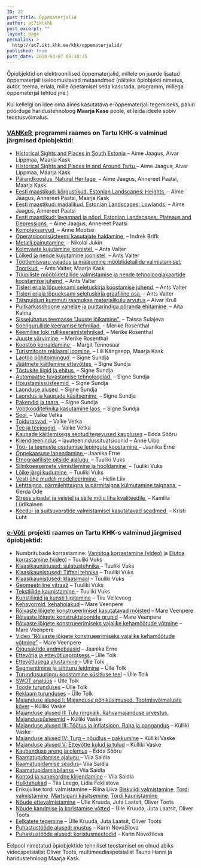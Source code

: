 ```yaml
---
ID: 22
post_title: Õppematerjalid
author: at7iktkhk
post_excerpt: ""
layout: page
permalink: >
  http://at7.ikt.khk.ee/khk/oppematerjalid/
published: true
post_date: 2018-03-07 09:30:35
---
```

<p style="font-weight: 400;">Õpiobjektid on elektroonilised õppematerjalid, millele on juurde lisatud õppematerjali iseloomustavad metaandmed (näiteks õpiobjekti nimetus, autor, teema, eriala, mille õpetamisel seda kasutada, programm, millega õppematerjal tehtud jne.)</p>
<p style="font-weight: 400;">Kui kellelgi on idee oma aines kasutatava e-õppematerjali tegemiseks, palun pöörduge haridustehnoloog <strong>Maarja Kase</strong> poole, et leida ideele sobiv teostusvõimalus.</p>

<h3><a href="http://portaal.e-uni.ee/vanker">VANKeR </a> programmi raames on Tartu KHK-s valminud järgmised õpiobjektid:</h3>
<ul style="font-weight: 400;">
 	<li><a href="http://e-ope.khk.ee/oo/2011/historical_south_est">Historical Sights and Places in South Estonia
</a>– Aime Jaagus, Aivar Lippmaa, Maarja Kask</li>
 	<li><a href="http://e-ope.khk.ee/oo/2011/historical_tartu">Historical Sights and Places In and Around Tartu
</a>– Aime Jaagus, Aivar Lippmaa, Maarja Kask</li>
 	<li><a href="http://e-ope.khk.ee/oo/2011/natural_heritage">Pärandkooslus. Natural Heritage </a> – Aime Jaagus, Annereet Paatsi, Maarja Kask</li>
 	<li><a href="http://e-ope.khk.ee/oo/2011/estonian_landscapes_heights">Eesti maastikud: kõrgustikud. Estonian Landscapes: Heights </a> – Aime Jaagus, Annereet Paatsi, Maarja Kask</li>
 	<li><a href="http://e-ope.khk.ee/oo/2011/estonian_landscapes_lowlands">Eesti maastikud: madalikud. Estonian Landscapes: Lowlands </a> – Aime Jaagus, Annereet Paatsi</li>
 	<li><a href="http://e-ope.khk.ee/oo/2011/estonian_landscapes_plateaus_depressions">Eesti maastikud: lavamaad ja nõod. Estonian Landscapes: Plateaus and Depressions </a> – Aime Jaagus, Annereet Paatsi</li>
 	<li><a href="http://e-ope.khk.ee/oo/2011/kompleksarvud">Kompleksarvud </a> – Anne Mootse</li>
 	<li><a href="http://e-ope.khk.ee/oo/2011/operatsioonisysteemi_kasutajate_haldamine/">Operatsioonisüsteemi kasutajate haldamine </a> – Indrek Brifk</li>
 	<li><a href="http://e-ope.khk.ee/oo/2012/metalli_painutamine/">Metalli painutamine </a> – Nikolai Jukin</li>
 	<li><a href="http://e-ope.khk.ee/oo/2013/kolmvaate_kujutamine_joonistel">Kolmvaate kujutamine joonistel </a> – Ants Valter</li>
 	<li><a href="http://e-ope.khk.ee/oo/2013/loiked_ja_nende_kujutamine_joonistel">Lõiked ja nende kujutamine joonistel </a> – Ants Valter</li>
 	<li><a href="http://e-ope.khk.ee/oo/2011/toorikud/">Töötlemisvaru vajadus ja määramine mööblidetailide valmistamisel. Toorikud </a> – Ants Valter, Maarja Kask</li>
 	<li><a href="http://e-ope.khk.ee/oo/2011/tyypiliste_mooblidetailide_valmistamise_ja_nende_tehnoloogiakaartide_koostamise_juhend/">Tüüpiliste mööblidetailide valmistamise ja nende tehnoloogiakaartide koostamise juhend </a> – Ants Valter</li>
 	<li><a href="http://e-ope.khk.ee/oo/2011/tisleri_eriala_lopueksami_seletuskirja_koostamise_juhend/">Tisleri eriala lõpueksami seletuskirja koostamise juhend </a> – Ants Valter</li>
 	<li><a href="http://e-ope.khk.ee/oo/2012/lopueksami_graafiline_osa/">Tisleri eriala lõpueksami seletuskirja graafiline osa </a> – Ants Valter</li>
 	<li><a href="http://veeb.khk.tartu.ee/~anne.krull/Materjalikulu">Täispuidust kummuti raamukse materjalikulu arvutus</a> – Aivar Krull</li>
 	<li><a href="http://e-ope.khk.ee/oo/2013/puitkarkasshoone_puittarindiga_poranda_ja_vahelae_ehitamine/">Puitkarkasshoone vahelae ja puittarindiga põranda ehitamine </a> – Aita Kahha</li>
 	<li><a href="http://e-ope.khk.ee/oo/sissejuhatus_teemasse_juuste_loikamine/">Sissejuhatus teemasse “Juuste lõikamine” </a> – Taissa Sulajeva</li>
 	<li><a href="http://e-ope.khk.ee/oo/soengurullide_keeramise_tehnikad/">Soengurullide keeramise tehnikad </a> – Merike Rosenthal</li>
 	<li><a href="http://e-ope.khk.ee/oo/keemilise_loki_rullikeeramistehnikad/">Keemilise loki rullikeeramistehnikad </a> – Merike Rosenthal</li>
 	<li><a href="http://e-ope.khk.ee/oo/2011/juuste_varvimine/">Juuste värvimine </a> – Merike Rosenthal</li>
 	<li><a href="http://e-ope.khk.ee/oo/koostoo_korraldamine/">Koostöö korraldamine </a> – Margit Tennosaar</li>
 	<li><a href="http://e-ope.khk.ee/oo/turismitoote_reklaami_loomine/">Turismitoote reklaami loomine </a> – Lili Kängsepp, Maarja Kask</li>
 	<li><a href="http://e-ope.khk.ee/oo/2011/laotoo_pohitoimingud">Laotöö põhitoimingud </a> – Signe Sundja</li>
 	<li><a href="http://e-ope.khk.ee/oo/2011/jaatmete_kaitlemine_ettevottes/">Jäätmete käitlemine ettevõttes </a> – Signe Sundja</li>
 	<li><a href="http://e-ope.khk.ee/oo/tostukite_liigid_ja_ehitus/">Tõstukite liigid ja ehitus </a> – Signe Sundja</li>
 	<li><a href="http://e-ope.khk.ee/oo/automaatse_tuvastamise_tehnoloogiad/">Automaatse tuvastamise tehnoloogiad </a> – Signe Sundja</li>
 	<li><a href="http://e-ope.khk.ee/oo/hoiustamissysteemid/">Hoiustamissüsteemid </a> – Signe Sundja</li>
 	<li><a href="http://e-ope.khk.ee/oo/laonduse_alused/">Laonduse alused </a> – Signe Sundja</li>
 	<li><a href="http://e-ope.khk.ee/oo/laondus_ja_kaupade_kasitsemine/">Laondus ja kaupade käsitsemine </a> – Signe Sundja</li>
 	<li><a href="http://e-ope.khk.ee/oo/pakendid_ja_taara/">Pakendid ja taara </a> – Signe Sundja</li>
 	<li><a href="http://e-ope.khk.ee/oo/vootkooditehnika_kasutamine_laos/">Vöötkooditehnika kasutamine laos </a> – Signe Sundja</li>
 	<li><a href="http://e-ope.khk.ee/oo/sool/">Sool </a> – Vaike Vetka</li>
 	<li><a href="http://e-ope.khk.ee/oo/toidurasvad/">Toidurasvad </a> – Vaike Vetka</li>
 	<li><a href="http://e-ope.khk.ee/oo/2011/tee_ja_teejoogid/">Tee ja teejoogid </a> – Vaike Vetka</li>
 	<li><a href="http://ope.khk.tartu.ee/~maarja/vanker/kaubakaitlus/kaupade_kaitlemisega_seotud_tegevused_kaupluses">Kaupade käitlemisega seotud tegevused kaupluses</a> – Edda Sõõru</li>
 	<li><a href="http://ope.khk.tartu.ee/~maarja/vanker/klienditeenindus">Klienditeenindus</a> – lauateenindussituatsioonid – Anne Uibo</li>
 	<li><a href="http://e-ope.khk.ee/oo/erne_lepingud/">Töö- ja teenuste osutamise lepingute koostamine </a>– Jaanika Erne</li>
 	<li><a href="http://e-ope.khk.ee/oo/oppekaasuse_lahendamine/">Õppekaasuse lahendamine </a>– Jaanika Erne</li>
 	<li><a href="http://e-ope.khk.ee/oo/2011/etnograafiliste_pitside_ajalugu/">Etnograafiliste pitside ajalugu </a> – Tuuliki Vuks</li>
 	<li><a href="http://e-ope.khk.ee/oo/silmkoeesemete_viimistlemine_ja_hooldamine/">Silmkoeesemete viimistlemine ja hooldamine </a> – Tuuliki Vuks</li>
 	<li><a href="http://e-ope.khk.ee/oo/loike_jargi_kudumine/">Lõike järgi kudumine </a> – Tuuliki Vuks</li>
 	<li><a href="http://e-ope.khk.ee/oo/2013/vesti_yhe_mudeli_modelleerimine/">Vesti ühe mudeli modelleerimine </a> – Helin Liiv</li>
 	<li><a href="http://e-ope.khk.ee/oo/2013/sygavkylmutamine_taignana/">Lehttaigna, pärmilehttaigna ja pärmitaigna külmutamine taignana </a> – Gerda Ode</li>
 	<li><a href="http://e-ope.khk.ee/oo/2011/stress/">Stress sigadel ja veistel ja selle mõju liha kvaliteedile </a> – Kamilla Lüdikainen</li>
 	<li><a href="http://e-ope.khk.ee/oo/2012/keedu_ja_suitsuvorstide_valmistamisel_kasutatavad_seadmed/">Keedu- ja suitsuvorstide valmistamisel kasutatavad seadmed </a> – Kristi Luht</li>
</ul>
<h3><a href="http://portaal.e-uni.ee/e-voti">e-Võti </a> projekti raames on Tartu KHK-s valminud järgmised õpiobjektid:</h3>
<ul style="font-weight: 400;">
 	<li>Numbritubade korrastamine: <a href="http://ope.khk.tartu.ee/~maarja/vannituba.wmv">Vannitoa korrastamine (video)</a> ja <a href="http://ope.khk.tartu.ee/~maarja/elutuba.wmv">Elutoa korrastamine (video)</a> – Tuuliki Vuks</li>
 	<li><a href="http://ope.khk.tartu.ee/~maarja/Sulatustehnika.wmv">Klaasikaunistused: sulatustehnika </a>– Tuuliki Vuks</li>
 	<li><a href="http://ope.khk.tartu.ee/~maarja/Tiffani_tehnika.wmv">Klaasikaunistused: Tiffani tehnika</a> – Tuuliki Vuks</li>
 	<li><a href="http://ope.khk.tartu.ee/~maarja/klaasimaal.wmv">Klaasikaunistused: klaasimaal</a> – Tuuliki Vuks</li>
 	<li><a href="http://ope.khk.tartu.ee/~maarja/geo">Geomeetriline vitraaž</a> – Tuuliki Vuks</li>
 	<li><a href="http://ope.khk.tartu.ee/~maarja/tekstiilide_kaunistamine/">Tekstiilide kaunistamine </a>– Tuuliki Vuks</li>
 	<li><a href="http://ope.khk.tartu.ee/~maarja/Kunstiliigid/">Kunstiliigid ja kunsti liigitamine</a> – Tiiu Vellevoog</li>
 	<li><a href="http://ope.khk.tartu.ee/~maarja/mootude_votmine/index2.html">Kehavormid, kehahoiakud</a> – Mare Veenpere</li>
 	<li><a href="http://ope.khk.tartu.ee/~maarja/mootude_votmine/index3.html">Rõivaste lõigete konstrueerimisel kasutatavad mõisted</a> – Mare Veenpere</li>
 	<li><a href="http://ope.khk.tartu.ee/~maarja/mootude_votmine/index1.html">Rõivaste lõigete konstruktsioonide grupid</a> – Mare Veenpere</li>
 	<li><a href="http://ope.khk.tartu.ee/~maarja/mootude_votmine/index4.html">Rõivaste lõigete konstrueerimiseks vajalike kehamõõtude võtmine</a> – Mare Veenpere</li>
 	<li><a href="http://ope.khk.tartu.ee/~maarja/mootude_votmine1.wmv">Video “Rõivaste lõigete konstrueerimiseks vajalike kehamõõtude võtmine”</a> – Mare Veenpere</li>
 	<li><a href="http://ope.khk.tartu.ee/~maarja/oigusaktide_andmebaasid/">Õigusaktide andmebaasid</a> – Jaanika Erne</li>
 	<li><a href="http://ope.khk.tartu.ee/~maarja/ettevotlus/">Ettevõtja ja ettevõtlusprotsess </a>– Ülle Tolk</li>
 	<li><a href="http://ope.khk.tartu.ee/~maarja/ettevotlusega_alustamine/">Ettevõtlusega alustamine </a>– Ülle Tolk</li>
 	<li><a href="http://ope.khk.tartu.ee/~maarja/turundus/">Segmentimine ja sihtturu leidmine</a> – Ülle Tolk</li>
 	<li><a href="http://ope.khk.tartu.ee/~maarja/kysitlus/">Turundusuuringu koostamine küsitluse teel</a> – Ülle Tolk</li>
 	<li><a href="http://ope.khk.tartu.ee/~maarja/SWOT/">SWOT analüüs</a> – Ülle Tolk</li>
 	<li><a href="http://ope.khk.tartu.ee/~maarja/Toode2">Toode turunduses</a> – Ülle Tolk</li>
 	<li><a href="http://ope.khk.tartu.ee/~maarja/Reklaam">Reklaam turunduses</a> – Ülle Tolk</li>
 	<li><a href="http://ope.khk.tartu.ee/~maarja/majanduse_alused1/">Majanduse alused I: Majanduse põhiküsimused. Tootmisvõimaluste kõver</a> – Külliki Vaske</li>
 	<li><a href="http://ope.khk.tartu.ee/~maarja/majanduse_alused2/">Majanduse alused II: Tulu ringkäik. Rahvamajanduse arvestus. Majandussüsteemid</a> – Külliki Vaske</li>
 	<li><a href="http://ope.khk.tartu.ee/~maarja/tootus_inflatsioon_raha_pangandus/">Majanduse alused III: Töötus ja inflatsioon. Raha ja pangandus</a> – Külliki Vaske</li>
 	<li><a href="http://ope.khk.tartu.ee/~maarja/turg_noudlus_pakkumine/">Majanduse alused IV: Turg – nõudlus – pakkumine</a> – Külliki Vaske</li>
 	<li><a href="http://ope.khk.tartu.ee/~maarja/ettevotte_tulud_ja_kulud/">Majanduse alused V: Ettevõtte kulud ja tulud</a> – Külliki Vaske</li>
 	<li><a href="http://ope.khk.tartu.ee/~maarja/kaubandus/">Kaubanduse areng ja olemus</a> – Edda Sõõru</li>
 	<li><a href="http://ope.khk.tartu.ee/~maarja/raamatupidamise_ajalugu/">Raamatupidamise ajalugu </a>– Viia Saidla</li>
 	<li><a href="http://ope.khk.tartu.ee/~maarja/raamatupidamise_seadus/">Raamatupidamise seadus</a>– Viia Saidla</li>
 	<li><a href="http://ope.khk.tartu.ee/~maarja/raamatupidamisbilanss/">Raamatupidamisbilanss</a> – Viia Saidla</li>
 	<li><a href="http://ope.khk.tartu.ee/~maarja/kontod_ja_kahekordne_kirjendamine/">Kontod ja kahekordne kirjendamine</a> – Viia Saidla</li>
 	<li><a href="http://ope.khk.tartu.ee/~maarja/hulktahukad/">Hulktahukad</a> – Tiia Leego, Lidia Feklistova</li>
 	<li>Erikujulise tordi valmistamine – Riina Liiva
<a href="http://users.khk.ee/~maarja.kask/tort/biskviidi_valmistamine.wmv">Biskviidi valmistamine </a>
<a href="http://users.khk.ee/~maarja.kask/tort/tordi_valmistamine.wmv">Tordi valmistamine </a>
<a href="http://users.khk.ee/~maarja.kask/tort/martsipani_kasitsemine.wmv">Martsipani käsitsemine </a>
<a href="http://users.khk.ee/~maarja.kask/tort/tordi_kaunistamine.wmv">Tordi kaunistamine </a></li>
 	<li><a href="http://ope.khk.tartu.ee/~maarja/ettevalmistus/">Nõude ettevalmistamine</a> – Ülle Kruuda, Juta Laatsit, Oliver Toots</li>
 	<li><a href="http://ope.khk.tartu.ee/~maarja/noude_kandmine/">Nõude kandmise ja koristamise võtted</a> – Ülle Kruuda, Juta Laatsit, Oliver Toots</li>
 	<li><a href="http://ope.khk.tartu.ee/~maarja/eelkatete_tegemine/">Eelkatete tegemine</a> – Ülle Kruuda, Juta Laatsit, Oliver Toots</li>
 	<li><a href="http://ope.khk.tartu.ee/~maarja/Mustus/">Puhastustööde alused: mustus</a> – Karin Novožilova</li>
 	<li><a href="http://ope.khk.tartu.ee/~maarja/Koristusmeetodid/">Puhastustööde alused: koristusmeetodid</a> – Karin Novožilova</li>
</ul>
<p style="font-weight: 400;">Eelpool nimetatud õpiobjektide tehnilisel teostamisel on olnud abiks videospetsialist Oliver Toots, multimeediaspetsialist Tauno Hanni ja haridustehnloog Maarja Kask.</p>